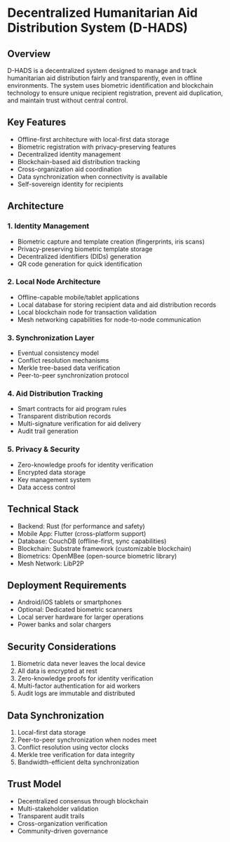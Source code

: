 # Decentralized Humanitarian Aid Distribution System (D-HADS)

## Overview
D-HADS is a decentralized system designed to manage and track humanitarian aid distribution fairly and transparently, even in offline environments. The system uses biometric identification and blockchain technology to ensure unique recipient registration, prevent aid duplication, and maintain trust without central control.

## Key Features
- Offline-first architecture with local-first data storage
- Biometric registration with privacy-preserving features
- Decentralized identity management
- Blockchain-based aid distribution tracking
- Cross-organization aid coordination
- Data synchronization when connectivity is available
- Self-sovereign identity for recipients

## Architecture

### 1. Identity Management
- Biometric capture and template creation (fingerprints, iris scans)
- Privacy-preserving biometric template storage
- Decentralized identifiers (DIDs) generation
- QR code generation for quick identification

### 2. Local Node Architecture
- Offline-capable mobile/tablet applications
- Local database for storing recipient data and aid distribution records
- Local blockchain node for transaction validation
- Mesh networking capabilities for node-to-node communication

### 3. Synchronization Layer
- Eventual consistency model
- Conflict resolution mechanisms
- Merkle tree-based data verification
- Peer-to-peer synchronization protocol

### 4. Aid Distribution Tracking
- Smart contracts for aid program rules
- Transparent distribution records
- Multi-signature verification for aid delivery
- Audit trail generation

### 5. Privacy & Security
- Zero-knowledge proofs for identity verification
- Encrypted data storage
- Key management system
- Data access control

## Technical Stack
- Backend: Rust (for performance and safety)
- Mobile App: Flutter (cross-platform support)
- Database: CouchDB (offline-first, sync capabilities)
- Blockchain: Substrate framework (customizable blockchain)
- Biometrics: OpenMBee (open-source biometric library)
- Mesh Network: LibP2P

## Deployment Requirements
- Android/iOS tablets or smartphones
- Optional: Dedicated biometric scanners
- Local server hardware for larger operations
- Power banks and solar chargers

## Security Considerations
1. Biometric data never leaves the local device
2. All data is encrypted at rest
3. Zero-knowledge proofs for identity verification
4. Multi-factor authentication for aid workers
5. Audit logs are immutable and distributed

## Data Synchronization
1. Local-first data storage
2. Peer-to-peer synchronization when nodes meet
3. Conflict resolution using vector clocks
4. Merkle tree verification for data integrity
5. Bandwidth-efficient delta synchronization

## Trust Model
- Decentralized consensus through blockchain
- Multi-stakeholder validation
- Transparent audit trails
- Cross-organization verification
- Community-driven governance 
